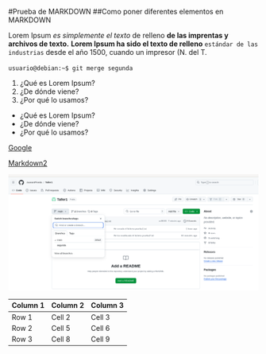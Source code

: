 #Prueba de MARKDOWN
##Como poner diferentes elementos en MARKDOWN

Lorem Ipsum *es simplemente el texto* de relleno **de las imprentas y archivos de texto.**
**Lorem Ipsum ha sido el texto de relleno** `estándar de las industrias` desde el año 1500, cuando un impresor (N. del T.

`usuario@debian:~$ git merge segunda`

1. ¿Qué es Lorem Ipsum? 
2. ¿De dónde viene?
3. ¿Por qué lo usamos?

* ¿Qué es Lorem Ipsum?
* ¿De dónde viene?
* ¿Por qué lo usamos?

[Google](https://www.google.com)

[Markdown2](markdown2.md)

![Imagen](taller1.png)

| Column 1 | Column 2 | Column 3 |
|----------|----------|----------|
| Row 1    | Cell 2   | Cell 3   |
| Row 2    | Cell 5   | Cell 6   |
| Row 3    | Cell 8   | Cell 9   |
